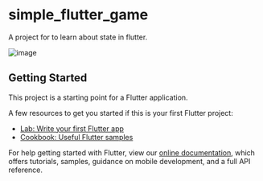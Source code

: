 # simple_flutter_game

A project for to learn about state in flutter.

![image](https://user-images.githubusercontent.com/81516460/154942538-a0ef0605-e280-4e3c-8b1d-3dd3ed367d73.png)

## Getting Started

This project is a starting point for a Flutter application.

A few resources to get you started if this is your first Flutter project:

- [Lab: Write your first Flutter app](https://flutter.dev/docs/get-started/codelab)
- [Cookbook: Useful Flutter samples](https://flutter.dev/docs/cookbook)

For help getting started with Flutter, view our
[online documentation](https://flutter.dev/docs), which offers tutorials,
samples, guidance on mobile development, and a full API reference.
